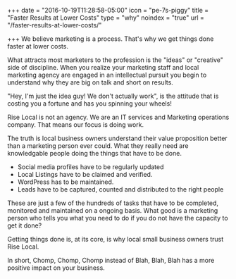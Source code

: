 +++
date = "2016-10-19T11:28:58-05:00"
icon = "pe-7s-piggy"
title = "Faster Results at Lower Costs"
type = "why"
noindex = "true"
url = "/faster-results-at-lower-costs/"

+++
We believe marketing is a process. That's why we get things done faster at lower costs.

<!--more-->
What attracts most marketers to the profession is the "ideas" or "creative" side of discipline. When you realize your marketing staff and local marketing agency are engaged in an intellectual pursuit you begin to understand why they are big on talk and short on results.

"Hey, I'm just the idea guy! We don't actually work", is the attitude that is costing you a fortune and has you spinning your wheels!

Rise Local is not an agency. We are an IT services and Marketing operations company. That means our focus is doing work.

The truth is local business owners understand their value proposition better than a marketing person ever could. What they really need are knowledgable people doing the things that have to be done.

-   Social media profiles have to be regularly updated
-   Local Listings have to be claimed and verified.
-   WordPress has to be maintained.
-   Leads have to be captured, counted and distributed to the right people

These are just a few of the hundreds of tasks that have to be completed, monitored and maintained on a ongoing basis. What good is a marketing person who tells you what you need to do if you do not have the capacity to get it done?

Getting things done is, at its core, is why local small business owners trust Rise Local.

In short, Chomp, Chomp, Chomp instead of Blah, Blah, Blah has a more positive impact on your business.
